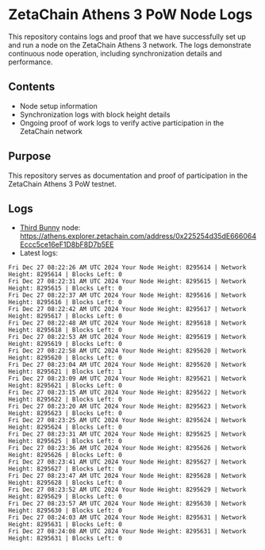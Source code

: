 # ZetaChain Athens 3 PoW Node Logs
This repository contains logs and proof that we have successfully set up and run a node on the ZetaChain Athens 3 network. The logs demonstrate continuous node operation, including synchronization details and performance.

## Contents
- Node setup information
- Synchronization logs with block height details
- Ongoing proof of work logs to verify active participation in the ZetaChain network

## Purpose
This repository serves as documentation and proof of participation in the ZetaChain Athens 3 PoW testnet.

## Logs

- [Third Bunny](https://thirdbunny.xyz/) node: https://athens.explorer.zetachain.com/address/0x225254d35dE666064Eccc5ce16eF1D8bF8D7b5EE
- Latest logs:
```
Fri Dec 27 08:22:26 AM UTC 2024 Your Node Height: 8295614 | Network Height: 8295614 | Blocks Left: 0
Fri Dec 27 08:22:31 AM UTC 2024 Your Node Height: 8295615 | Network Height: 8295615 | Blocks Left: 0
Fri Dec 27 08:22:37 AM UTC 2024 Your Node Height: 8295616 | Network Height: 8295616 | Blocks Left: 0
Fri Dec 27 08:22:42 AM UTC 2024 Your Node Height: 8295617 | Network Height: 8295617 | Blocks Left: 0
Fri Dec 27 08:22:48 AM UTC 2024 Your Node Height: 8295618 | Network Height: 8295618 | Blocks Left: 0
Fri Dec 27 08:22:53 AM UTC 2024 Your Node Height: 8295619 | Network Height: 8295619 | Blocks Left: 0
Fri Dec 27 08:22:58 AM UTC 2024 Your Node Height: 8295620 | Network Height: 8295620 | Blocks Left: 0
Fri Dec 27 08:23:04 AM UTC 2024 Your Node Height: 8295620 | Network Height: 8295621 | Blocks Left: 1
Fri Dec 27 08:23:09 AM UTC 2024 Your Node Height: 8295621 | Network Height: 8295621 | Blocks Left: 0
Fri Dec 27 08:23:15 AM UTC 2024 Your Node Height: 8295622 | Network Height: 8295622 | Blocks Left: 0
Fri Dec 27 08:23:20 AM UTC 2024 Your Node Height: 8295623 | Network Height: 8295623 | Blocks Left: 0
Fri Dec 27 08:23:25 AM UTC 2024 Your Node Height: 8295624 | Network Height: 8295624 | Blocks Left: 0
Fri Dec 27 08:23:31 AM UTC 2024 Your Node Height: 8295625 | Network Height: 8295625 | Blocks Left: 0
Fri Dec 27 08:23:36 AM UTC 2024 Your Node Height: 8295626 | Network Height: 8295626 | Blocks Left: 0
Fri Dec 27 08:23:41 AM UTC 2024 Your Node Height: 8295627 | Network Height: 8295627 | Blocks Left: 0
Fri Dec 27 08:23:47 AM UTC 2024 Your Node Height: 8295628 | Network Height: 8295628 | Blocks Left: 0
Fri Dec 27 08:23:52 AM UTC 2024 Your Node Height: 8295629 | Network Height: 8295629 | Blocks Left: 0
Fri Dec 27 08:23:57 AM UTC 2024 Your Node Height: 8295630 | Network Height: 8295630 | Blocks Left: 0
Fri Dec 27 08:24:03 AM UTC 2024 Your Node Height: 8295631 | Network Height: 8295631 | Blocks Left: 0
Fri Dec 27 08:24:08 AM UTC 2024 Your Node Height: 8295631 | Network Height: 8295631 | Blocks Left: 0
```
